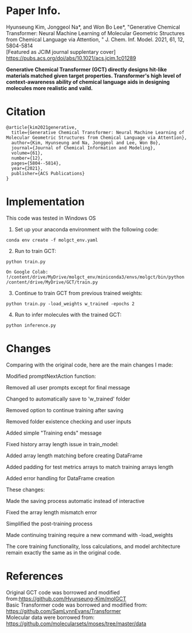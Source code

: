 # Paper Info.
Hyunseung Kim, Jonggeol Na*, and Won Bo Lee*, "Generative Chemical Transformer: Neural Machine Learning of Molecular Geometric Structures from Chemical Language via Attention, " J. Chem. Inf. Model. 2021, 61, 12, 5804-5814  
[Featured as JCIM journal supplentary cover]  https://pubs.acs.org/doi/abs/10.1021/acs.jcim.1c01289  

**Generative Chemical Transformer (GCT) directly designs hit-like materials matched given target properties. Transformer's high level of context-awareness ability of chemical language aids in designing molecules more realistic and vaild.**

# Citation
```
@article{kim2021generative,
  title={Generative Chemical Transformer: Neural Machine Learning of Molecular Geometric Structures from Chemical Language via Attention},
  author={Kim, Hyunseung and Na, Jonggeol and Lee, Won Bo},
  journal={Journal of Chemical Information and Modeling},
  volume={61},
  number={12},
  pages={5804--5814},
  year={2021},
  publisher={ACS Publications}
}

```
# Implementation
This code was tested in Windows OS
1. Set up your anaconda environment with the following code:
```
conda env create -f molgct_env.yaml
```

2. Run to train GCT:
```
python train.py

On Google Colab: !/content/drive/MyDrive/molgct_env/miniconda3/envs/molgct/bin/python /content/drive/MyDrive/GCT/train.py 
```
3. Continue to train GCT from previous trained weights:
```
python train.py -load_weights w_trained -epochs 2
```

4. Run to infer molecules with the trained GCT:
```
python inference.py
```
# Changes

Comparing with the original code, here are the main changes I made:

Modified promptNextAction function:

Removed all user prompts except for final message 

Changed to automatically save to 'w_trained' folder 

Removed option to continue training after saving 

Removed folder existence checking and user inputs 

Added simple "Training ends" message


Fixed history array length issue in train_model:

Added array length matching before creating DataFrame 

Added padding for test metrics arrays to match training arrays length 

Added error handling for DataFrame creation


These changes:

Made the saving process automatic instead of interactive 

Fixed the array length mismatch error 

Simplified the post-training process 

Made continuing training require a new command with -load_weights



The core training functionality, loss calculations, and model architecture remain exactly the same as in the original code.

# References
Original GCT code was borrowed and modified from:https://github.com/Hyunseung-Kim/molGCT  
Basic Transformer code was borrowed and modified from: https://github.com/SamLynnEvans/Transformer  
Molecular data were borrowed from: https://github.com/molecularsets/moses/tree/master/data
